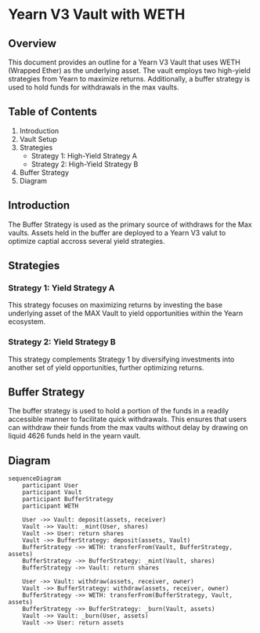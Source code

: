 # Yearn V3 Vault with WETH

## Overview
This document provides an outline for a Yearn V3 Vault that uses WETH (Wrapped Ether) as the underlying asset. The vault employs two high-yield strategies from Yearn to maximize returns. Additionally, a buffer strategy is used to hold funds for withdrawals in the max vaults.

## Table of Contents
1. Introduction
2. Vault Setup
3. Strategies
    - Strategy 1: High-Yield Strategy A
    - Strategy 2: High-Yield Strategy B
4. Buffer Strategy
5. Diagram

## Introduction
The Buffer Strategy is used as the primary source of withdraws for the Max vaults. Assets held in the buffer are deployed to a Yearn V3 valut to optimize captial accross several yield strategies. 

## Strategies
### Strategy 1: Yield Strategy A
This strategy focuses on maximizing returns by investing the base underlying asset of the MAX Vault to yield opportunities within the Yearn ecosystem.

### Strategy 2: Yield Strategy B
This strategy complements Strategy 1 by diversifying investments into another set of yield opportunities, further optimizing returns.

## Buffer Strategy
The buffer strategy is used to hold a portion of the funds in a readily accessible manner to facilitate quick withdrawals. This ensures that users can withdraw their funds from the max vaults without delay by drawing on liquid 4626 funds held in the yearn vault.


## Diagram

```mermaid
sequenceDiagram
    participant User
    participant Vault
    participant BufferStrategy
    participant WETH

    User ->> Vault: deposit(assets, receiver)
    Vault ->> Vault: _mint(User, shares)
    Vault ->> User: return shares
    Vault ->> BufferStrategy: deposit(assets, Vault)
    BufferStrategy ->> WETH: transferFrom(Vault, BufferStrategy, assets)
    BufferStrategy ->> BufferStrategy: _mint(Vault, shares)
    BufferStrategy ->> Vault: return shares

    User ->> Vault: withdraw(assets, receiver, owner)
    Vault ->> BufferStrategy: withdraw(assets, receiver, owner)
    BufferStrategy ->> WETH: transferFrom(BufferStrategy, Vault, assets)
    BufferStrategy ->> BufferStrategy: _burn(Vault, assets)
    Vault ->> Vault: _burn(User, assets)
    Vault ->> User: return assets